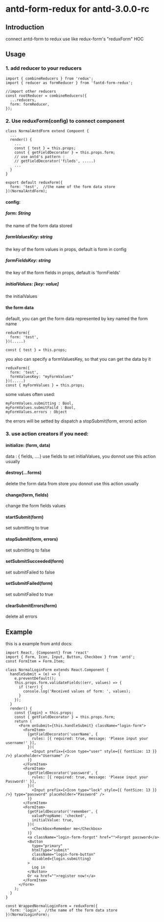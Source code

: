 # antd-form-redux  for antd-3.0.0-rc

## Introduction
connect antd-form to redux
use like redux-form's "reduxForm" HOC


## Usage 
### 1. add reducer to your reducers
```
import { combineReducers } from 'redux';
import { reducer as formReducer } from 'fantd-form-redux';

//import other reducers
const rootReducer = combineReducers({
  ...reducers,
  form: formReducer,
});

```

### 2. Use reduxForm(config) to connect component 
```
class NormalAntdForm extend Compoent {
  ...
  render() {
    ...
    const { test } = this.props;
    const { getFieldDecorator } = this.props.form;  
    // use antd's pattern :
    // getFieldDecorator('fileds', .....)
    ...
  }
}

export default reduxForm({
  form: 'test',  //the name of the form data store 
})(NormalAntdForm);

```
#### config:
##### form:  String 
the name of the form data stored 
##### formValuesKey: string
the key of the form values in props, default is form in config
##### formFieldsKey: string
the key of the form fields in props, default is 'formFields'

##### initialValues: [key: value] 
the initialValues

#### the form data 
default, you can get the form data represented by key named the form name
```
reduxForm({
  form: 'test',  
})(.....)

const { test } = this.props;

```
you also can specify a formValuesKey, so that you can get the data by it

```
reduxForm({
  form: 'test',  
  formValuesKey: "myFormValues"
})(.....)
const { myFormValues } = this.props;

```
some values often used:
```
myFormValues.submitting : Bool,
myFormValues.submitFaild : Bool,
myFormValues.errors : Object
```

the errors will be setted by dispatch a stopSubmit(form, errors) action


### 3. use action creators if you need:

#### initialize: (form, data) 
data : { fields, ....} 
use fields to set initialValues, you donnot use this action usually

#### destroy(...forms) 
delete the form data from store
you donnot use this action usually

#### change(form, fields) 
change the form fields values

#### startSubmit(form)
set submitting to true
#### stopSubmit(form, errors)
set submitting to false
#### setSubmitSucceeded(form)
set submitFailed to false
#### setSubmitFailed(form)
set submitFailed to true
#### clearSubmitErrors(form)
delete all errors


## Example

this is a example from antd docs: 

```
import React, {Component} from 'react'
import { Form, Icon, Input, Button, Checkbox } from 'antd';
const FormItem = Form.Item;

class NormalLoginForm extends React.Component {
  handleSubmit = (e) => {
    e.preventDefault();
    this.props.form.validateFields((err, values) => {
      if (!err) {
        console.log('Received values of form: ', values);
      }
    });
  }
  render() {
    const {login} = this.props;
    const { getFieldDecorator } = this.props.form;
    return (
      <Form onSubmit={this.handleSubmit} className="login-form">
        <FormItem>
          {getFieldDecorator('userName', {
            rules: [{ required: true, message: 'Please input your username!' }],
          })(
            <Input prefix={<Icon type="user" style={{ fontSize: 13 }} />} placeholder="Username" />
          )}
        </FormItem>
        <FormItem>
          {getFieldDecorator('password', {
            rules: [{ required: true, message: 'Please input your Password!' }],
          })(
            <Input prefix={<Icon type="lock" style={{ fontSize: 13 }} />} type="password" placeholder="Password" />
          )}
        </FormItem>
        <FormItem>
          {getFieldDecorator('remember', {
            valuePropName: 'checked',
            initialValue: true,
          })(
            <Checkbox>Remember me</Checkbox>
          )}
          <a className="login-form-forgot" href="">Forgot password</a>
          <Button 
            type="primary" 
            htmlType="submit" 
            className="login-form-button"
            disabled={login.submitting}
          >
            Log in
          </Button>
          Or <a href="">register now!</a>
        </FormItem>
      </Form>
    );
  }
}

const WrappedNormalLoginForm = reduxForm({
  form: 'login',  //the name of the form data store 
})(NormalLoginForm);

```



